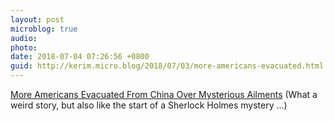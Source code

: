 ```yaml
---
layout: post
microblog: true
audio: 
photo: 
date: 2018-07-04 07:26:56 +0800
guid: http://kerim.micro.blog/2018/07/03/more-americans-evacuated.html
---
```

[More Americans Evacuated From China Over Mysterious Ailments](https://mobile.nytimes.com/2018/06/30/world/asia/china-sonic-guangzhou.html) (What a weird story, but also like the start of a Sherlock Holmes mystery …)
